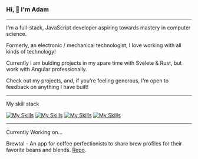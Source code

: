 ### Hi, 👋 I'm Adam

---

I'm a full-stack, JavaScript developer aspiring towards mastery in computer science.

Formerly, an electronic / mechanical technologist, I love working with all kinds of technology!

Currently I am bulding projects in my spare time with Svelete & Rust, but work with Angular professionally.

Check out my projects, and, if you're feeling generous, I'm open to feedback on anything I have built!

---

My skill stack

[![My Skills](https://skillicons.dev/icons?i=js,html,css,sass)](https://skillicons.dev)
[![My Skills](https://skillicons.dev/icons?i=angular,typescript,nextjs,react,bootstrap,jquery)](https://skillicons.dev)
[![My Skills](https://skillicons.dev/icons?i=webpack,github,git,jest)](https://skillicons.dev)
[![My Skills](https://skillicons.dev/icons?i=arduino,cplusplus)](https://skillicons.dev)

---

Currently Working on...

Brewtal - An app for coffee perfectionists to share brew profiles for their favorite beans and blends. [Repo](https://github.com/am1macdonald/brewtal).
